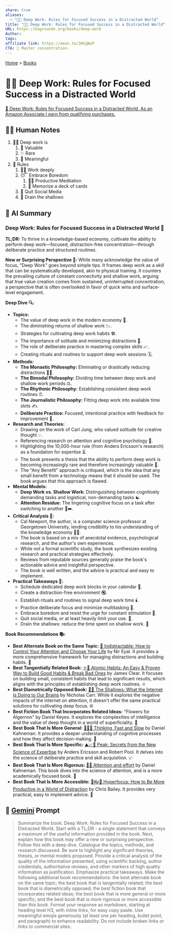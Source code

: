 ```yaml
---
share: true
aliases:
  - "🤿💼 Deep Work: Rules for Focused Success in a Distracted World"
title: "🤿💼 Deep Work: Rules for Focused Success in a Distracted World"
URL: https://bagrounds.org/books/deep-work
Author:
tags:
affiliate link: https://amzn.to/3HCgWuP
CTA: 🧠 Master concentration.
---
```

[Home](../index.md) > [Books](./index.md)  
# 🤿💼 Deep Work: Rules for Focused Success in a Distracted World  
[🛒 Deep Work: Rules for Focused Success in a Distracted World. As an Amazon Associate I earn from qualifying purchases.](https://amzn.to/3HCgWuP)  
  
## 📝🐒 Human Notes  
1. 🤿💼 Deep work is  
    1. 💎 Valuable  
    2. ✨ Rare  
    3. 💖 Meaningful  
2. 📜 Rules  
    1. 👩‍💻 Work deeply  
    2. 😴 Embrace Boredom  
        1. 🧺🤔 Productive Meditation  
        2. 🧠 Memorize a deck of cards  
    3. 📵 Quit Social Media  
    4. 🌊 Drain the shallows  
  
## 🤖 AI Summary  
### Deep Work: Rules for Focused Success in a Distracted World 🧠  
**TL;DR:** To thrive in a knowledge-based economy, cultivate the ability to perform deep work—focused, distraction-free concentration—through deliberate practice and structured routines.  
  
**New or Surprising Perspective 🤯:** While many acknowledge the value of focus, "Deep Work" goes beyond simple tips. It frames deep work as a *skill* that can be systematically developed, akin to physical training. It counters the prevailing culture of constant connectivity and shallow work, arguing that true value creation comes from sustained, uninterrupted concentration, a perspective that is often overlooked in favor of quick wins and surface-level engagement.  
  
**Deep Dive 🔍:**  
* **Topics:**  
    * The value of deep work in the modern economy 💼.  
    * The diminishing returns of shallow work 📉.  
    * Strategies for cultivating deep work habits 🛠️.  
    * The importance of solitude and minimizing distractions 🧘.  
    * The role of deliberate practice in mastering complex skills 📈.  
    * Creating rituals and routines to support deep work sessions 🗓️.  
* **Methods:**  
    * **The Monastic Philosophy:** Eliminating or drastically reducing distractions 🚫📱.  
    * **The Bimodal Philosophy:** Dividing time between deep work and shallow work periods ⚖️.  
    * **The Rhythmic Philosophy:** Establishing consistent deep work routines ⏰.  
    * **The Journalistic Philosophy:** Fitting deep work into available time slots ✍️.  
    * **Deliberate Practice:** Focused, intentional practice with feedback for improvement 🎯.  
* **Research and Theories:**  
    * Drawing on the work of Carl Jung, who valued solitude for creative thought 💡.  
    * Referencing research on attention and cognitive psychology 🧠.  
    * Highlighting the 10,000-hour rule (from Anders Ericsson's research) as a foundation for expertise ⏳.  
    * The book presents a thesis that the ability to perform deep work is becoming increasingly rare and therefore increasingly valuable 💎.  
    * The "Any Benefit" approach is critiqued, which is the idea that any small benefit from a technology means that it should be used. The book argues that this approach is flawed.  
* **Mental Models:**  
    * **Deep Work vs. Shallow Work:** Distinguishing between cognitively demanding tasks and logistical, non-demanding tasks ☯️.  
    * **Attention Residue:** The lingering cognitive focus on a task after switching to another 🧠➡️.  
* **Critical Analysis 🧐:**  
    * Cal Newport, the author, is a computer science professor at Georgetown University, lending credibility to his understanding of the knowledge economy 🧑‍🏫.  
    * The book is based on a mix of anecdotal evidence, psychological research, and the author's own experiences.  
    * While not a formal scientific study, the book synthesizes existing research and practical strategies effectively.  
    * Reviews from reputable sources generally praise the book's actionable advice and insightful perspective.  
    * The book is well written, and the advice is practical and easy to implement.  
* **Practical Takeaways 📝:**  
    * Schedule dedicated deep work blocks in your calendar 📅.  
    * Create a distraction-free environment 🔇.  
    * Establish rituals and routines to signal deep work time 🕯️.  
    * Practice deliberate focus and minimize multitasking 🚫.  
    * Embrace boredom and resist the urge for constant stimulation 🥱.  
    * Quit social media, or at least heavily limit your use. 🤳.  
    * Drain the shallows: reduce the time spent on shallow work. 🌊  
  
**Book Recommendations 📚:**  
* **Best Alternate Book on the Same Topic:** [🧘 Indistractable: How to Control Your Attention and Choose Your Life](./indistractable.md) by Nir Eyal. It provides a more comprehensive framework for managing distractions and building habits. 🧘  
* **Best Tangentially Related Book:** [⚛️🔄 Atomic Habits: An Easy & Proven Way to Build Good Habits & Break Bad Ones](./atomic-habits.md) by James Clear. It focuses on building small, consistent habits that lead to significant results, which aligns with the principles of establishing deep work routines. ⚛️  
* **Best Diametrically Opposed Book:** [📱🧠 The Shallows: What the Internet Is Doing to Our Brains](./the-shallows-what-the-internet-is-doing-to-our-brains.md) by Nicholas Carr. While it explores the negative impacts of the internet on attention, it doesn't offer the same practical solutions for cultivating deep focus. 🌐  
* **Best Fiction Book That Incorporates Related Ideas:** "Flowers for Algernon" by Daniel Keyes. It explores the complexities of intelligence and the value of deep thought in a world of superficiality. 🌸  
* **Best Book That Is More General:** [🤔🐇🐢 Thinking, Fast and Slow](./thinking-fast-and-slow.md) by Daniel Kahneman. It provides a deeper understanding of cognitive processes and how they affect decision-making. 🧠  
* **Best Book That Is More Specific:** [⛰️📈🥇 Peak: Secrets from the New Science of Expertise](./peak.md) by Anders Ericsson and Robert Pool. It delves into the science of deliberate practice and skill acquisition. 📈  
* **Best Book That Is More Rigorous:** [🤔💪 Attention and effort](./attention.md) by Daniel Kahneman. This book dives into the science of attention, and is a more academically focused book. 🔬  
* **Best Book That Is More Accessible:** [🎯👓🧠 Hyperfocus: How to Be More Productive in a World of Distraction](./hyperfocus.md) by Chris Bailey. It provides very practical, easy to implement advice. 🎯  
  
## 💬 [Gemini](https://gemini.google.com) Prompt  
> Summarize the book: Deep Work: Rules for Focused Success in a Distracted World. Start with a TL;DR - a single statement that conveys a maximum of the useful information provided in the book. Next, explain how this book may offer a new or surprising perspective. Follow this with a deep dive. Catalogue the topics, methods, and research discussed. Be sure to highlight any significant theories, theses, or mental models proposed. Provide a critical analysis of the quality of the information presented, using scientific backing, author credentials, authoritative reviews, and other markers of high quality information as justification. Emphasize practical takeaways. Make the following additional book recommendations: the best alternate book on the same topic; the best book that is tangentially related; the best book that is diametrically opposed; the best fiction book that incorporates related ideas; the best book that is more general or more specific; and the best book that is more rigorous or more accessible than this book. Format your response as markdown, starting at heading level H3, with inline links, for easy copy paste. Use meaningful emojis generously (at least one per heading, bullet point, and paragraph) to enhance readability. Do not include broken links or links to commercial sites.